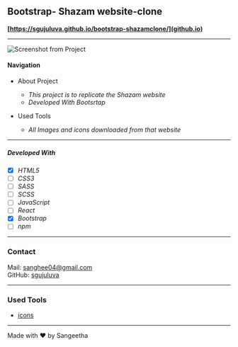 ## Bootstrap- Shazam website-clone

**[https://sgujuluva.github.io/bootstrap-shazamclone/](github.io)**

---

![Screenshot from Project](./shazam-project.gif)

#### Navigation

- About Project
  - _This project is to replicate the Shazam website_
  - _Developed With Bootsrtap_

- Used Tools
  - _All Images and icons downloaded from that website_
 

---


##### Developed With

- [x] _HTML5_
- [ ] _CSS3_
- [ ] _SASS_
- [ ] _SCSS_
- [ ] _JavaScript_
- [ ] _React_
- [x] _Bootstrap_
- [ ] _npm_

---

### Contact

Mail: <sanghee04@gmail.com><br>
GitHub: [sgujuluva](https://github.com/)<br>


---

### Used Tools

- [icons](https://getbootstrap.com)


---

Made with ❤️ by Sangeetha
